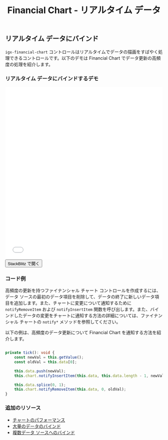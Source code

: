 ﻿---
title: Financial Chart - リアルタイム データ
_description: Ignite UI for Angular Financial Chart コンポーネントは簡易な API を使用してファイナンシャル データを表示できます。ユーザーがデータにバインド後にチャートがデータの可視化オプションを複数提供します。
_keywords: Ignite UI for Angular, Angular, ネイティブ Angular コンポーネント スィート, ネイティブ Angular コントロール, ネイティブ Angular コンポーネント, ネイティブ Angular コンポーネント ライブラリ, Angular チャート, Angular チャート コントロール, Angular チャート例, Angular チャート コンポーネント, Angular Financial Chart
_language: ja
---
## リアルタイム データにバインド

`igx-financial-chart` コントロールはリアルタイムでデータの描画をすばやく処理できるコントロールです。以下のデモは Financial Chart でデータ更新の高頻度の処理を紹介します。

### リアルタイム データにバインドするデモ

<div class="sample-container" style="height: 550px">
    <iframe id="financial-chart-high-frequency-iframe" src='{environment:demosBaseUrl}/financial-chart-high-frequency' width="100%" height="100%" seamless frameBorder="0" onload="onSampleIframeContentLoaded(this);"></iframe>
</div>
<div>
    <button data-localize="stackblitz" class="stackblitz-btn"   data-iframe-id="financial-chart-high-frequency-iframe" data-demos-base-url="{environment:demosBaseUrl}">StackBlitz で開く
    </button>
</div>

<div class="divider--half"></div>


### コード例

高頻度の更新を持つファイナンシャル チャート コントロールを作成するには、データ ソースの最初のデータ項目を削除して、データの終了に新しいデータ項目を追加します。また、チャートに変更について通知するために `notifyRemoveItem` および `notifyInsertItem` 関数を呼び出します。また、バインドしたデータの変更をチャートに通知する方法の詳細については、ファイナンシャル チャートの `notify*` メソッドを参照してください。

以下の例は、高頻度のデータ更新について Financial Chart を通知する方法を紹介します。

```typescript

private tick(): void {
    const newVal = this.getValue();
    const oldVal = this.data[0];

    this.data.push(newVal);
    this.chart.notifyInsertItem(this.data, this.data.length - 1, newVal);

    this.data.splice(0, 1);
    this.chart.notifyRemoveItem(this.data, 0, oldVal);
}

```

<div class="divider--half"></div>

### 追加のリソース
<div class="divider--half"></div>

* [チャートのパフォーマンス](financialchart_performance.html)
* [大量のデータのバインド](financialchart_high_volume_data.html)
* [複数データ ソースへのバインド](financialchart_binding_to_multiple_data.html)

